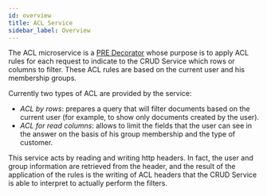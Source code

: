 ```yaml
---
id: overview
title: ACL Service
sidebar_label: Overview
---
```


<!--
WARNING: this file was automatically generated by Mia-Platform Doc Aggregator.
DO NOT MODIFY IT BY HAND.
Instead, modify the source file and run the aggregator to regenerate this file.
-->

The ACL microservice is a [PRE Decorator](../../development_suite/api-console/api-design/decorators) whose purpose is to apply ACL rules for each request to indicate to the CRUD Service which rows or columns to filter.
These ACL rules are based on the current user and his membership groups.

Currently two types of ACL are provided by the service:

- *ACL by rows*: prepares a query that will filter documents based on the current user (for example, to show only documents created by the user).
- *ACL for read columns*: allows to limit the fields that the user can see in the answer on the basis of his group membership and the type of customer.

This service acts by reading and writing http headers. In fact, the user and group information are retrieved from the header, and the result of the application of the rules is the writing of ACL headers that the CRUD Service is able to interpret to actually perform the filters.
